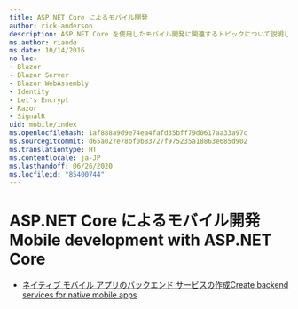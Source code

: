 ```yaml
---
title: ASP.NET Core によるモバイル開発
author: rick-anderson
description: ASP.NET Core を使用したモバイル開発に関連するトピックについて説明します。
ms.author: riande
ms.date: 10/14/2016
no-loc:
- Blazor
- Blazor Server
- Blazor WebAssembly
- Identity
- Let's Encrypt
- Razor
- SignalR
uid: mobile/index
ms.openlocfilehash: 1af888a9d9e74ea4fafd35bff79d0617aa33a97c
ms.sourcegitcommit: d65a027e78bf0b83727f975235a18863e685d902
ms.translationtype: HT
ms.contentlocale: ja-JP
ms.lasthandoff: 06/26/2020
ms.locfileid: "85400744"
---
```

# <a name="mobile-development-with-aspnet-core"></a><span data-ttu-id="d7129-103">ASP.NET Core によるモバイル開発</span><span class="sxs-lookup"><span data-stu-id="d7129-103">Mobile development with ASP.NET Core</span></span>

* [<span data-ttu-id="d7129-104">ネイティブ モバイル アプリのバックエンド サービスの作成</span><span class="sxs-lookup"><span data-stu-id="d7129-104">Create backend services for native mobile apps</span></span>](native-mobile-backend.md)
